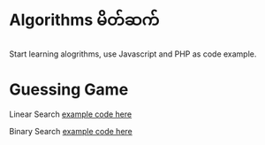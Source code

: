 # Algorithms မိတ်ဆက်

Start learning alogrithms, use Javascript and PHP as code example.

# Guessing Game

Linear Search
[example code here](https://github.com/linhtetpaing9/intro-to-algorithms/edit/master/a-guessing-game/linear-search/index.js)

Binary Search
[example code here](https://github.com/linhtetpaing9/intro-to-algorithms/blob/master/a-guessing-game/binary-search/index.js)
